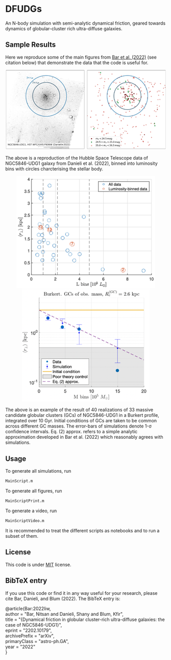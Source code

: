 # DFUDGs

An N-body simulation with semi-analytic dynamical friction, geared towards dynamics of globular-cluster rich ultra-diffuse galaxies.

## Sample Results

Here we reproduce some of the main figures from [Bar et al. (2022)](https://arxiv.org/abs/2202.10179) (see citation below) that demonstrate the data that the code is useful for.

<p align="center">
<img src="front_plots/CoarseData.png" width="550" alt="An example result of a simulation suite in an Burkert profile" title="Burkert profile">
</p>
The above is a reproduction of the Hubble Space Telescope data of NGC5846-UDG1 galaxy from Danieli et al. (2022), binned into luminosity bins with circles charcterising the stellar body.


<p align="center">
<img src="front_plots/BinnedData.png" height="350" alt="Binned GC data" title="Binned GC data">
<img src="front_plots/SampleSimResults.png" height="350" alt="An example result of a simulation suite in an Burkert profile" title="Burkert profile">
</p>

The above is an example of the result of 40 realizations of 33 massive candidate globular clusters (GCs) of NGC5846-UDG1 in a Burkert profile, integrated over 10 Gyr. Initial conditions of GCs are taken to be common across different GC masses. The error-bars of simulations denote 1-&sigma; confidence intervals. Eq. (2) approx. refers to a simple analytic approximation developed in Bar et al. (2022) which reasonably agrees with simulations.

## Usage

To generate all simulations, run

```bash
MainScript.m
```

To generate all figures, run

```bash
MainScriptPrint.m
```

To generate a video, run

```bash
MainScriptVideo.m
```

It is recommended to treat the different scripts as notebooks and to run a subset of them.

## License

This code is under [MIT](https://opensource.org/licenses/MIT) license. 

## BibTeX entry
If you use this code or find it in any way useful for your research, please cite Bar, Danieli, and Blum (2022). The BibTeX entry is: 

@article{Bar:2022liw,  
    author = "Bar, Nitsan and Danieli, Shany and Blum, Kfir",  
    title = "{Dynamical friction in globular cluster-rich ultra-diffuse galaxies: the case of NGC5846-UDG1}",  
    eprint = "2202.10179",  
    archivePrefix = "arXiv",  
    primaryClass = "astro-ph.GA",  
    year = "2022"  
}
